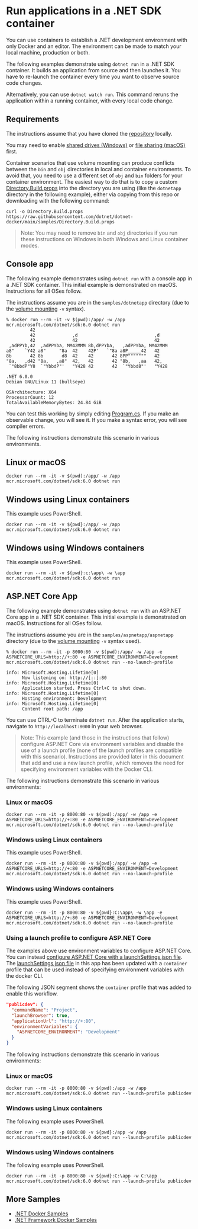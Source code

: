 # Run applications in a .NET SDK container

You can use containers to establish a .NET development environment with only Docker and an editor. The environment can be made to match your local machine, production or both.

The following examples demonstrate using `dotnet run` in a .NET SDK container. It builds an application from source and then launches it. You have to re-launch the container every time you want to observe source code changes.

Alternatively, you can use `dotnet watch run`. This command reruns the application within a running container, with every local code change.

## Requirements

The instructions assume that you have cloned the [repository](https://github.com/dotnet/dotnet-docker) locally.

You may need to enable [shared drives (Windows)](https://docs.docker.com/docker-for-windows/#shared-drives) or [file sharing (macOS)](https://docs.docker.com/docker-for-mac/#file-sharing) first.

Container scenarios that use volume mounting can produce conflicts between the `bin` and `obj` directories in local and container environments.  To avoid that, you need to use a different set of `obj` and `bin` folders for your container environment. The easiest way to do that is to copy a custom [Directory.Build.props](Directory.Build.props) into the directory you are using (like the `dotnetapp` directory in the following example), either via copying from this repo or downloading with the following command:

```console
curl -o Directory.Build.props https://raw.githubusercontent.com/dotnet/dotnet-docker/main/samples/Directory.Build.props
```

> Note: You may need to remove `bin` and `obj` directories if you run these instructions on Windows in both Windows and Linux container modes.

## Console app

The following example demonstrates using `dotnet run` with a console app in a .NET SDK container. This initial example is demonstrated on macOS. Instructions for all OSes follow.

The instructions assume you are in the `samples/dotnetapp` directory (due to the [volume mounting](https://docs.docker.com/engine/admin/volumes/volumes/) `-v` syntax).

```console
% docker run --rm -it -v $(pwd):/app/ -w /app mcr.microsoft.com/dotnet/sdk:6.0 dotnet run
         42
         42              ,d                             ,d
         42              42                             42
 ,adPPYb,42  ,adPPYba, MM42MMM 8b,dPPYba,   ,adPPYba, MM42MMM
a8"    `Y42 a8"     "8a  42    42P'   `"8a a8P_____42   42
8b       42 8b       d8  42    42       42 8PP"""""""   42
"8a,   ,d42 "8a,   ,a8"  42,   42       42 "8b,   ,aa   42,
 `"8bbdP"Y8  `"YbbdP"'   "Y428 42       42  `"Ybbd8"'   "Y428

.NET 6.0.0
Debian GNU/Linux 11 (bullseye)

OSArchitecture: X64
ProcessorCount: 12
TotalAvailableMemoryBytes: 24.84 GiB
```

You can test this working by simply editing [Program.cs](dotnetapp/Program.cs). If you make an observable change, you will see it. If you make a syntax error, you will see compiler errors.

The following instructions demonstrate this scenario in various environments.

## Linux or macOS

```console
docker run --rm -it -v $(pwd):/app/ -w /app mcr.microsoft.com/dotnet/sdk:6.0 dotnet run
```

## Windows using Linux containers

This example uses PowerShell.

```console
docker run --rm -it -v ${pwd}:/app/ -w /app mcr.microsoft.com/dotnet/sdk:6.0 dotnet run
```

## Windows using Windows containers

This example uses PowerShell.

```console
docker run --rm -it -v ${pwd}:c:\app\ -w \app mcr.microsoft.com/dotnet/sdk:6.0 dotnet run
```

## ASP.NET Core App

The following example demonstrates using `dotnet run` with an ASP.NET Core app in a .NET SDK container. This initial example is demonstrated on macOS. Instructions for all OSes follow.

The instructions assume you are in the `samples/aspnetapp/aspnetapp` directory (due to the [volume mounting](https://docs.docker.com/engine/admin/volumes/volumes/) `-v` syntax used).

```console
% docker run --rm -it -p 8000:80 -v $(pwd):/app/ -w /app -e ASPNETCORE_URLS=http://+:80 -e ASPNETCORE_ENVIRONMENT=Development mcr.microsoft.com/dotnet/sdk:6.0 dotnet run --no-launch-profile

info: Microsoft.Hosting.Lifetime[0]
      Now listening on: http://[::]:80
info: Microsoft.Hosting.Lifetime[0]
      Application started. Press Ctrl+C to shut down.
info: Microsoft.Hosting.Lifetime[0]
      Hosting environment: Development
info: Microsoft.Hosting.Lifetime[0]
      Content root path: /app
```

You can use CTRL-C to terminate `dotnet run`. After the application starts, navigate to `http://localhost:8000` in your web browser.

> Note: This example (and those in the instructions that follow) configure ASP.NET Core via environment variables and disable the use of a launch profile (none of the launch profiles are compatible with this scenario). Instructions are provided later in this document that add and use a new launch profile, which removes the need for specifying environment variables with the Docker CLI.

The following instructions demonstrate this scenario in various environments:

### Linux or macOS

```console
docker run --rm -it -p 8000:80 -v $(pwd):/app/ -w /app -e ASPNETCORE_URLS=http://+:80 -e ASPNETCORE_ENVIRONMENT=Development mcr.microsoft.com/dotnet/sdk:6.0 dotnet run --no-launch-profile
```

### Windows using Linux containers

This example uses PowerShell.

```console
docker run --rm -it -p 8000:80 -v ${pwd}:/app/ -w /app -e ASPNETCORE_URLS=http://+:80 -e ASPNETCORE_ENVIRONMENT=Development mcr.microsoft.com/dotnet/sdk:6.0 dotnet run --no-launch-profile
```

### Windows using Windows containers

This example uses PowerShell.

```console
docker run --rm -it -p 8000:80 -v ${pwd}:C:\app\ -w \app -e ASPNETCORE_URLS=http://+:80 -e ASPNETCORE_ENVIRONMENT=Development mcr.microsoft.com/dotnet/sdk:6.0 dotnet run --no-launch-profile
```

### Using a launch profile to configure ASP.NET Core

The examples above use environment variables to configure ASP.NET Core. You can instead [configure ASP.NET Core with a launchSettings.json file](https://docs.microsoft.com/aspnet/core/fundamentals/environments). The [launchSettings.json file](aspnetapp/aspnetapp/Properties/launchSettings.json) in this app has been updated with a `container` profile that can be used instead of specifying environment variables with the docker CLI.

The following JSON segment shows the `container` profile that was added to enable this workflow.

```json
"publicdev": {
  "commandName": "Project",
  "launchBrowser": true,
  "applicationUrl": "http://+:80",
  "environmentVariables": {
    "ASPNETCORE_ENVIRONMENT": "Development"
  }
}
```

The following instructions demonstrate this scenario in various environments:

### Linux or macOS

```console
docker run --rm -it -p 8000:80 -v $(pwd):/app -w /app mcr.microsoft.com/dotnet/sdk:6.0 dotnet run --launch-profile publicdev
```

### Windows using Linux containers

The following example uses PowerShell.

```console
docker run --rm -it -p 8000:80 -v ${pwd}:/app -w /app mcr.microsoft.com/dotnet/sdk:6.0 dotnet run --launch-profile publicdev
```

### Windows using Windows containers

The following example uses PowerShell.

```console
docker run --rm -it -p 8000:80 -v ${pwd}:C:\app -w C:\app mcr.microsoft.com/dotnet/sdk:6.0 dotnet run --launch-profile publicdev
```

## More Samples

* [.NET Docker Samples](../README.md)
* [.NET Framework Docker Samples](https://github.com/microsoft/dotnet-framework-docker-samples/)
